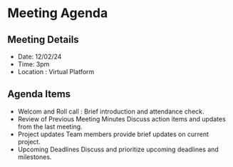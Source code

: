# Meeting Agenda 
## Meeting Details 
- Date: 12/02/24
- Time: 3pm
- Location : Virtual Platform
## Agenda Items 
- Welcom and Roll call :
  Brief introduction and attendance check.
- Review of Previous Meeting Minutes
  Discuss action items and updates from the last meeting.
- Project updates
  Team members provide brief updates on current project.
- Upcoming Deadlines
  Discuss and prioritize upcoming deadlines and milestones.
